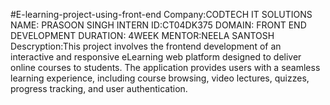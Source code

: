 #E-learning-project-using-front-end
Company:CODTECH IT SOLUTIONS 
NAME: PRASOON SINGH 
INTERN ID:CT04DK375
DOMAIN: FRONT END DEVELOPMENT 
DURATION: 4WEEK 
MENTOR:NEELA SANTOSH 
Descryption:This project involves the frontend development of an interactive and responsive eLearning web platform designed to deliver online courses to students. The application provides users with a seamless learning experience, including course browsing, video lectures, quizzes, progress tracking, and user authentication.
